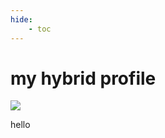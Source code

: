 ```yaml
---
hide:
    - toc
---
```


# my hybrid profile

![](../images/myhybridprofile/myhybridprofile.jpg)

hello
